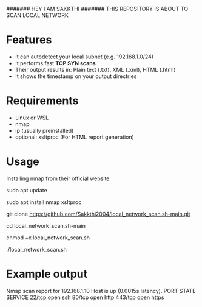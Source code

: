 ####### HEY I AM SAKKTHI #######
THIS REPOSITORY IS ABOUT TO SCAN LOCAL NETWORK

# Features
 * It can autodetect your local subnet (e.g. 192.168.1.0/24)
 * It performs fast **TCP SYN scans**
 * Their output results in:
     Plain text (.txt),
     XML (.xml),
     HTML (.html)
 * It shows the timestamp on your output directries 

# Requirements
 * Linux or WSL
 * nmap
 * ip (usually preinstalled)
 * optional: xsltproc (For HTML report generation)

# Usage
Installing nmap from their official website

sudo apt update 

sudo apt install nmap xsltproc

git clone https://github.com/Sakkthi2004/local_network_scan.sh-main.git

cd local_network_scan.sh-main

chmod +x local_network_scan.sh

./local_network_scan.sh

# Example output 

Nmap scan report for 192.168.1.10
Host is up (0.0015s latency).
PORT     STATE SERVICE
22/tcp   open  ssh
80/tcp   open  http
443/tcp  open  https
